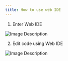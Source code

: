 ```yaml
---
title: How to use web IDE
---
```


1. Enter Web IDE

 ![Image Description](./assets/code_webide_1.png)

2. Edit code using Web IDE

 ![Image Description](./assets/code_webide_2.png)
